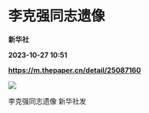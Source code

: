 # 李克强同志遗像
**新华社**

**2023-10-27 10:51**

**https://m.thepaper.cn/detail/25087160**

![](https://imagecloud.thepaper.cn/thepaper/image/275/909/279.jpg)

李克强同志遗像 新华社发